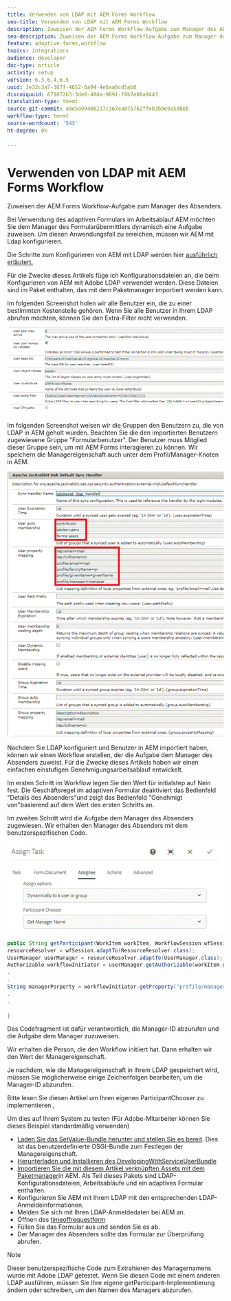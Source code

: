 ```yaml
---
title: Verwenden von LDAP mit AEM Forms Workflow
seo-title: Verwenden von LDAP mit AEM Forms Workflow
description: Zuweisen der AEM Forms Workflow-Aufgabe zum Manager des Absenders
seo-description: Zuweisen der AEM Forms Workflow-Aufgabe zum Manager des Absenders
feature: adaptive-forms,workflow
topics: integrations
audience: developer
doc-type: article
activity: setup
version: 6.3,6.4,6.5
uuid: 3e32c3a7-387f-4652-8a94-4e6aa6cd5ab8
discoiquuid: 671872b3-3de0-40da-9691-f8b7e88a9443
translation-type: tm+mt
source-git-commit: a0e5a99408237c367ea075762ffeb3b9e9a5d8eb
workflow-type: tm+mt
source-wordcount: '543'
ht-degree: 0%

---
```



# Verwenden von LDAP mit AEM Forms Workflow

Zuweisen der AEM Forms Workflow-Aufgabe zum Manager des Absenders.

Bei Verwendung des adaptiven Formulars im Arbeitsablauf AEM möchten Sie dem Manager des Formularübermittlers dynamisch eine Aufgabe zuweisen. Um diesen Anwendungsfall zu erreichen, müssen wir AEM mit Ldap konfigurieren.

Die Schritte zum Konfigurieren von AEM mit LDAP werden hier [ausführlich erläutert.](https://helpx.adobe.com/experience-manager/6-5/sites/administering/using/ldap-config.html)

Für die Zwecke dieses Artikels füge ich Konfigurationsdateien an, die beim Konfigurieren von AEM mit Adobe LDAP verwendet werden. Diese Dateien sind im Paket enthalten, das mit dem Paketmanager importiert werden kann.

Im folgenden Screenshot holen wir alle Benutzer ein, die zu einer bestimmten Kostenstelle gehören. Wenn Sie alle Benutzer in Ihrem LDAP abrufen möchten, können Sie den Extra-Filter nicht verwenden.

![LDAP-Konfiguration](assets/costcenterldap.gif)

Im folgenden Screenshot weisen wir die Gruppen den Benutzern zu, die von LDAP in AEM geholt wurden. Beachten Sie die den importierten Benutzern zugewiesene Gruppe &quot;Formularbenutzer&quot;. Der Benutzer muss Mitglied dieser Gruppe sein, um mit AEM Forms interagieren zu können. Wir speichern die Managereigenschaft auch unter dem Profil/Manager-Knoten in AEM.

![Synchandler](assets/synchandler.gif)

Nachdem Sie LDAP konfiguriert und Benutzer in AEM importiert haben, können wir einen Workflow erstellen, der die Aufgabe dem Manager des Absenders zuweist. Für die Zwecke dieses Artikels haben wir einen einfachen einstufigen Genehmigungsarbeitsablauf entwickelt.

Im ersten Schritt im Workflow legen Sie den Wert für initialstep auf Nein fest. Die Geschäftsregel im adaptiven Formular deaktiviert das Bedienfeld &quot;Details des Absenders&quot;und zeigt das Bedienfeld &quot;Genehmigt von&quot;basierend auf dem Wert des ersten Schritts an.

Im zweiten Schritt wird die Aufgabe dem Manager des Absenders zugewiesen. Wir erhalten den Manager des Absenders mit dem benutzerspezifischen Code.

![Assign Task](assets/assigntask.gif)

```java
public String getParticipant(WorkItem workItem, WorkflowSession wfSession, MetaDataMap arg2) throws WorkflowException{
resourceResolver = wfSession.adaptTo(ResourceResolver.class);
UserManager userManager = resourceResolver.adaptTo(UserManager.class);
Authorizable workflowInitiator = userManager.getAuthorizable(workItem.getWorkflow().getInitiator());
.
.
String managerPorperty = workflowInitiator.getProperty("profile/manager")[0].getString();
.
.

}
```

Das Codefragment ist dafür verantwortlich, die Manager-ID abzurufen und die Aufgabe dem Manager zuzuweisen.

Wir erhalten die Person, die den Workflow initiiert hat. Dann erhalten wir den Wert der Managereigenschaft.

Je nachdem, wie die Managereigenschaft in Ihrem LDAP gespeichert wird, müssen Sie möglicherweise einige Zeichenfolgen bearbeiten, um die Manager-ID abzurufen.

Bitte lesen Sie diesen Artikel um Ihren eigenen ParticipantChooser zu implementieren [ .](https://helpx.adobe.com/experience-manager/using/dynamic-steps.html)

Um dies auf Ihrem System zu testen (Für Adobe-Mitarbeiter können Sie dieses Beispiel standardmäßig verwenden)

* [Laden Sie das SetValue-Bundle herunter und stellen Sie es bereit](/help/forms/assets/common-osgi-bundles/SetValueApp.core-1.0-SNAPSHOT.jar). Dies ist das benutzerdefinierte OSGI-Bundle zum Festlegen der Managereigenschaft.
* [Herunterladen und Installieren des DevelopingWithServiceUserBundle](/help/forms/assets/common-osgi-bundles/DevelopingWithServiceUser.jar)
* [Importieren Sie die mit diesem Artikel verknüpften Assets mit dem Paketmanager](assets/aem-forms-ldap.zip)in AEM. Als Teil dieses Pakets sind LDAP-Konfigurationsdateien, Arbeitsabläufe und ein adaptives Formular enthalten.
* Konfigurieren Sie AEM mit Ihrem LDAP mit den entsprechenden LDAP-Anmeldeinformationen.
* Melden Sie sich mit Ihren LDAP-Anmeldedaten bei AEM an.
* Öffnen des [timeoffrequestform](http://localhost:4502/content/dam/formsanddocuments/helpx/timeoffrequestform/jcr:content?wcmmode=disabled)
* Füllen Sie das Formular aus und senden Sie es ab.
* Der Manager des Absenders sollte das Formular zur Überprüfung abrufen.

>[!NOTE]
>
>Dieser benutzerspezifische Code zum Extrahieren des Managernamens wurde mit Adobe LDAP getestet. Wenn Sie diesen Code mit einem anderen LDAP ausführen, müssen Sie Ihre eigene getParticipant-Implementierung ändern oder schreiben, um den Namen des Managers abzurufen.
